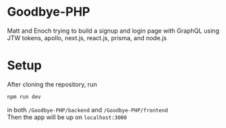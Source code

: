 # Goodbye-PHP

Matt and Enoch trying to build a signup and login page with GraphQL using
JTW tokens, apollo, next.js, react.js, prisma, and node.js

# Setup

After cloning the repository, run

```sh
npm run dev
```

in both `/Goodbye-PHP/backend` and `/Goodbye-PHP/frontend`  
Then the app will be up on `localhost:3000`
